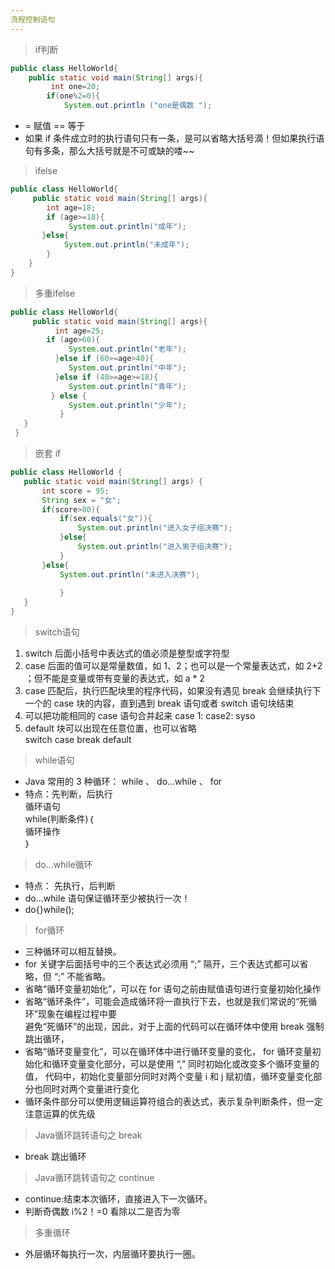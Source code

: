 ```yaml
---
流程控制语句
---  
```

> if判断
```java
public class HelloWorld{
    public static void main(String[] args){
         int one=20;
        if(one%2=0){
            System.out.println ("one是偶数 ");
```  
- = 赋值 == 等于  
- 如果 if 条件成立时的执行语句只有一条，是可以省略大括号滴！但如果执行语句有多条，那么大括号就是不可或缺的喽~~  

> ifelse  
```java
public class HelloWorld{
     public static void main(String[] args){
        int age=18;
        if (age>=18){
             System.out.println("成年");
       }else{
            System.out.println("未成年");
        }
    }
}
```  

> 多重ifelse  
```java
public class HelloWorld{
     public static void main(String[] args){
          int age=25;
        if (age>60){
             System.out.println("老年");
          }else if (60>=age>40){
             System.out.println("中年");
          }else if (40>=age>=18){
             System.out.println("青年");
         } else {
             System.out.println("少年");
           }
   }
 }
 ```  
 
 > 嵌套 if  
 ```java
 public class HelloWorld {
    public static void main(String[] args) {
		int score = 95;
		String sex = "女";
        if(score>80){
            if(sex.equals("女")){
                System.out.println("进入女子组决赛");
            }else{
                System.out.println("进入男子组决赛");
            }
        }else{
            System.out.println("未进入决赛"); 
            
            }
	}
}
```

> switch语句  
1. switch 后面小括号中表达式的值必须是整型或字符型  
2. case 后面的值可以是常量数值，如 1、2；也可以是一个常量表达式，如 2+2 ；但不能是变量或带有变量的表达式，如 a * 2  
3. case 匹配后，执行匹配块里的程序代码，如果没有遇见 break 会继续执行下一个的 case 块的内容，直到遇到 break 语句或者 switch 语句块结束  
4. 可以把功能相同的 case 语句合并起来 case 1: case2:  syso  
5. default 块可以出现在任意位置，也可以省略  
  switch case break default  
  
> while语句  
- Java 常用的 3 种循环： while 、 do...while 、 for  
- 特点：先判断，后执行  
  循环语句  
  while(判断条件)｛  
    循环操作  
  ｝  
  
> do...while循环  
- 特点： 先执行，后判断  
- do...while 语句保证循环至少被执行一次！  
- do{}while();  

>  for循环  
- 三种循环可以相互替换。  
-  for 关键字后面括号中的三个表达式必须用 “;” 隔开，三个表达式都可以省略，但 “;” 不能省略。   
  - 省略“循环变量初始化”，可以在 for 语句之前由赋值语句进行变量初始化操作  
  - 省略“循环条件”，可能会造成循环将一直执行下去，也就是我们常说的“死循环”现象在编程过程中要  
  避免“死循环”的出现，因此，对于上面的代码可以在循环体中使用 break 强制跳出循环，   
- 省略“循环变量变化”，可以在循环体中进行循环变量的变化，
  for 循环变量初始化和循环变量变化部分，可以是使用 “,” 同时初始化或改变多个循环变量的值，
  代码中，初始化变量部分同时对两个变量 i 和 j 赋初值，循环变量变化部分也同时对两个变量进行变化  
- 循环条件部分可以使用逻辑运算符组合的表达式，表示复杂判断条件，但一定注意运算的优先级  

> Java循环跳转语句之 break  
  - break 跳出循环  
  
> Java循环跳转语句之 continue  
- continue:结束本次循环，直接进入下一次循环。  
- 判断奇偶数 i%2！=0 看除以二是否为零  

> 多重循环  
- 外层循环每执行一次，内层循环要执行一圈。  

 
